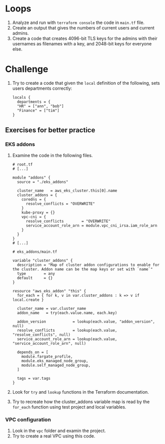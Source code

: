 # Loops

1. Analyze and run with `terraform console` the code in `main.tf` file.
1. Create an output that gives the numbers of current users and current admins.
1. Create a code that creates 4096-bit TLS keys for the admins with their usernames as filenames with a key, and 2048-bit keys for everyone else.

# Challenge

1. Try to create a code that given the `local` definition of the following, sets users departments correctly:

    ```
    locals {
      departments = {
      "HR" = ["ann", "bob"]
      "Finance" = ["tim"]
    }
    ```
    
## Exercises for better practice

### EKS addons

1. Examine the code in the following files. 

    ```
    # root.tf
    # [...]

    module "addons" {
      source = "./eks_addons"

      cluster_name   = aws_eks_cluster.this[0].name
      cluster_addons = {
        coredns = {
          resolve_conflicts = "OVERWRITE"
        }
        kube-proxy = {}
        vpc-cni = {
          resolve_conflicts        = "OVERWRITE"
          service_account_role_arn = module.vpc_cni_irsa.iam_role_arn
        }
      }
    }
    # [...]
    ```


    ```
    # eks_addons/main.tf

    variable "cluster_addons" {
      description = "Map of cluster addon configurations to enable for the cluster. Addon name can be the map keys or set with `name`"
      type        = any
      default     = {}
    }

    resource "aws_eks_addon" "this" {
      for_each = { for k, v in var.cluster_addons : k => v if local.create }

      cluster_name = var.cluster_name
      addon_name   = try(each.value.name, each.key)

      addon_version            = lookup(each.value, "addon_version", null)
      resolve_conflicts        = lookup(each.value, "resolve_conflicts", null)
      service_account_role_arn = lookup(each.value, "service_account_role_arn", null)

      depends_on = [
        module.fargate_profile,
        module.eks_managed_node_group,
        module.self_managed_node_group,
      ]

      tags = var.tags
    }
    ```

1. Look for `try` and `lookup` functions in the Terraform documentation.
1. Try to recreate how the cluster_addons variable map is read by the `for_each` function using test project and local variables.

### VPC configuration

1. Look in the `vpc` folder and examin the project.
1. Try to create a real VPC using this code.